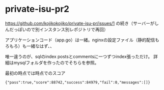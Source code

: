 # private-isu-pr2


https://github.com/kojikokojiko/private-isu-pr/issues/1
の続き（サーバーがしんだっぽいので別インスタンス別レポジトリで再回）


アプリケーションコード（app.go）は一緒。nginxの設定ファイル（静的配信もろもろ）も一緒なはず、、

唯一違うのが、sqlのindex
postsとcommentsに一つずつindex張っただけ。
詳細はmysqlフォルダを作ったのでそちらを参照。



最初の時点では時点でのスコア
````
{"pass":true,"score":88742,"success":84979,"fail":0,"messages":[]}
````

